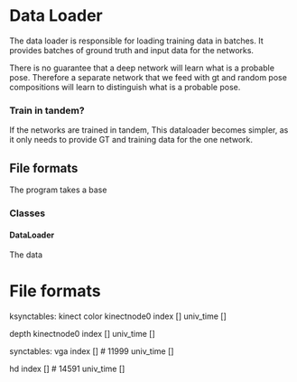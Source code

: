 # Data Loader
The data loader is responsible for loading training data in batches. It provides batches of ground truth and input data for the networks. 

There is no guarantee that a deep network will learn what is a probable pose. Therefore a separate network that we feed with gt and random pose compositions will learn to distinguish what is a probable pose.

### Train in tandem?
If the networks are trained in tandem, This dataloader becomes simpler, as it only needs to provide GT and training data for the one network.


## File formats
The program takes a base 


### Classes

#### DataLoader
The data 



# File formats
ksynctables:
kinect
  color
    kinectnode0
	  index []
	  univ_time []

  depth
    kinectnode0
	  index []
	  univ_time []
	  
synctables:
vga
  index [] # 11999
  univ_time []

hd
  index [] # 14591
  univ_time []
		  
